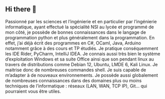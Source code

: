 ## Hi there 👋

Passionné par les sciences et l’ingénierie et en particulier par l’ingénierie informatique, ayant effectué la spécialité NSI au lycée et programmé de mon côté, je possède de bonnes connaissances dans le langage de programmation python et plus généralement dans la programmation. En effet, j’ai déjà écrit des programmes en C#, OCaml, Java, Arduino notamment grâce à des cours et TP étudiés. Je pratique conséquemment les IDE Rider, PyCharm, IntelliJ IDEA. Je connais aussi très bien le système d’exploitation Windows et sa suite Office ainsi que son pendant linux au travers de distributions comme Debian 12, Ubuntu, LMDE 6, Kali Linux. Je maitrise donc de nombreuses commandes shell. Je suis capable de m’adapter à de nouveaux environnements. Je possède aussi globalement de nombreuses connaissances dans des domaines plus ou moins techniques de l’informatique : réseaux (LAN, WAN, TCP IP), Git… qui pourraient vous être utiles.

<!--
**Epsiloog/Epsiloog** is a ✨ _special_ ✨ repository because its `README.md` (this file) appears on your GitHub profile.

Here are some ideas to get you started:

- 🔭 I’m currently working on ...
- 🌱 I’m currently learning ...
- 👯 I’m looking to collaborate on ...
- 🤔 I’m looking for help with ...
- 💬 Ask me about ...
- 📫 How to reach me: ...
- 😄 Pronouns: ...
- ⚡ Fun fact: ...
-->
